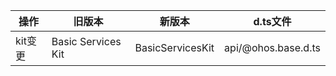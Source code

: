 | 操作 | 旧版本 | 新版本 | d.ts文件 |
| ---- | ------ | ------ | -------- |
|kit变更|Basic Services Kit|BasicServicesKit|api/@ohos.base.d.ts|
